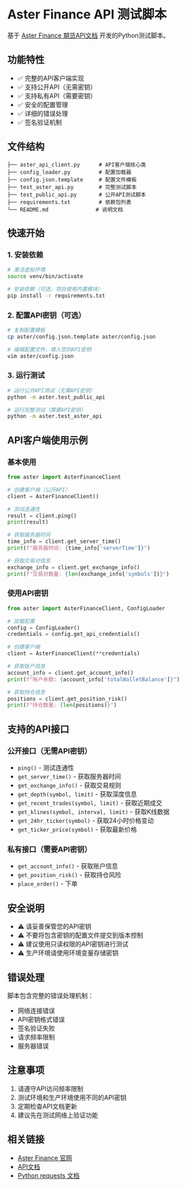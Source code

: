 # Aster Finance API 测试脚本

基于 [Aster Finance 期货API文档](https://github.com/asterdex/api-docs/blob/master/aster-finance-futures-api_CN.md) 开发的Python测试脚本。

## 功能特性

- ✅ 完整的API客户端实现
- ✅ 支持公开API（无需密钥）
- ✅ 支持私有API（需要密钥）
- ✅ 安全的配置管理
- ✅ 详细的错误处理
- ✅ 签名验证机制

## 文件结构

```
├── aster_api_client.py      # API客户端核心类
├── config_loader.py         # 配置加载器
├── config.json.template     # 配置文件模板
├── test_aster_api.py        # 完整测试脚本
├── test_public_api.py       # 公开API测试脚本
├── requirements.txt         # 依赖包列表
└── README.md               # 说明文档
```

## 快速开始

### 1. 安装依赖

```bash
# 激活虚拟环境
source venv/bin/activate

# 安装依赖（可选，项目使用内置模块）
pip install -r requirements.txt
```

### 2. 配置API密钥（可选）

```bash
# 复制配置模板
cp aster/config.json.template aster/config.json

# 编辑配置文件，填入您的API密钥
vim aster/config.json
```

### 3. 运行测试

```bash
# 运行公开API测试（无需API密钥）
python -m aster.test_public_api

# 运行完整测试（需要API密钥）
python -m aster.test_aster_api
```

## API客户端使用示例

### 基本使用

```python
from aster import AsterFinanceClient

# 创建客户端（公开API）
client = AsterFinanceClient()

# 测试连通性
result = client.ping()
print(result)

# 获取服务器时间
time_info = client.get_server_time()
print(f"服务器时间: {time_info['serverTime']}")

# 获取交易对信息
exchange_info = client.get_exchange_info()
print(f"交易对数量: {len(exchange_info['symbols'])}")
```

### 使用API密钥

```python
from aster import AsterFinanceClient, ConfigLoader

# 加载配置
config = ConfigLoader()
credentials = config.get_api_credentials()

# 创建客户端
client = AsterFinanceClient(**credentials)

# 获取账户信息
account_info = client.get_account_info()
print(f"账户余额: {account_info['totalWalletBalance']}")

# 获取持仓信息
positions = client.get_position_risk()
print(f"持仓数量: {len(positions)}")
```

## 支持的API接口

### 公开接口（无需API密钥）

- `ping()` - 测试连通性
- `get_server_time()` - 获取服务器时间
- `get_exchange_info()` - 获取交易规则
- `get_depth(symbol, limit)` - 获取深度信息
- `get_recent_trades(symbol, limit)` - 获取近期成交
- `get_klines(symbol, interval, limit)` - 获取K线数据
- `get_24hr_ticker(symbol)` - 获取24小时价格变动
- `get_ticker_price(symbol)` - 获取最新价格

### 私有接口（需要API密钥）

- `get_account_info()` - 获取账户信息
- `get_position_risk()` - 获取持仓风险
- `place_order()` - 下单

## 安全说明

- ⚠️ 请妥善保管您的API密钥
- ⚠️ 不要将包含密钥的配置文件提交到版本控制
- ⚠️ 建议使用只读权限的API密钥进行测试
- ⚠️ 生产环境请使用环境变量存储密钥

## 错误处理

脚本包含完整的错误处理机制：

- 网络连接错误
- API密钥格式错误
- 签名验证失败
- 请求频率限制
- 服务器错误

## 注意事项

1. 请遵守API访问频率限制
2. 测试环境和生产环境使用不同的API密钥
3. 定期检查API文档更新
4. 建议先在测试网络上验证功能

## 相关链接

- [Aster Finance 官网](https://asterdex.com)
- [API文档](https://github.com/asterdex/api-docs/blob/master/aster-finance-futures-api_CN.md)
- [Python requests 文档](https://docs.python-requests.org/)